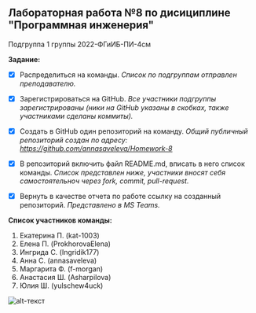 ## Лабораторная работа №8 по дисициплине "Программная инженерия"
Подгруппа 1 группы 2022-ФГиИБ-ПИ-4см

**Задание:** 
- [x] Распределиться на команды. _Список по подгруппам отправлен преподавателю._
- [x] Зарегистрироваться на GitHub. _Все участники подгруппы зарегистрированы (ники на GitHub указаны в скобках, также участниками сделаны коммиты)._
- [x] Создать в GitHub один репозиторий на команду. _Общий публичный репозиторий создан по адресу: https://github.com/annasaveleva/Homework-8_ 
- [x] В репозиторий включить файл README.md, вписать в него список команды. _Список представлен ниже, участники вносят себя самостоятельноч через fork, commit, pull-request._
- [x] Вернуть в качестве отчета по работе ссылку на созданный репозиторий. _Представлено в MS Teams._


**Список участников команды:**
1.	Екатерина  П. (kat-1003)
2.	Елена П. (ProkhorovaElena)
3.  Ингрида С. (Ingridik177) 
4.	Анна С. (annasaveleva)
5.	Маргарита Ф. (f-morgan)
6.	Анастасия Ш. (Asharpilova)
7.	Юлия Ш. (yulschew4uck)


![alt-текст](https://www.laposte.fr/ecom/occ/ecommerce/medias/sys_master/productsmedias/h8f/h0c/10121653911582/m-1122025-1_300Wx300H/m-1122025-1_300Wx300H.jpg "Вдохновляемся Адой")
